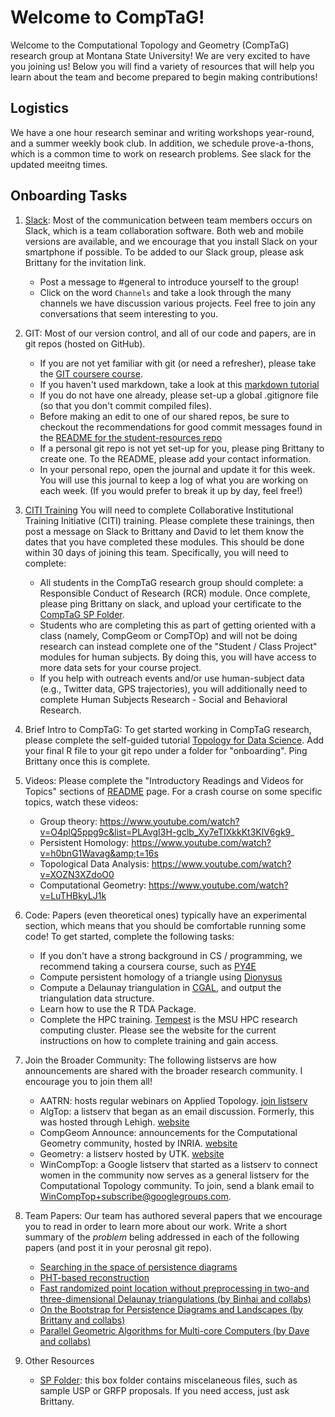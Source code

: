 # Welcome to CompTaG!

Welcome to the Computational Topology and Geometry (CompTaG) research group at
Montana State University! We are very excited to have you joining us! Below
you will find a variety of resources that will help you learn about the team
and become prepared to begin making contributions!

## Logistics

We have a one hour research seminar and writing workshops year-round, and a
summer weekly book club.  In addition, we schedule prove-a-thons, which is a
common time to work on research problems.  See slack for the updated meeitng
times. 

## Onboarding Tasks

1. [Slack](https://tda-at-msu.slack.com/home): Most of the
   communication between team members occurs on Slack, which is a team
   collaboration software. Both web and mobile versions are available, and we
   encourage that you install Slack on your smartphone if possible. To be added
   to our Slack group, please ask Brittany for the invitation link.
    * Post a message to #general to introduce yourself to the group!
    * Click on the word `Channels` and take a look through the many channels we
      have discussion various projects.  Feel free to join any conversations that seem
      interesting to you.

2. GIT: Most of our version control, and all of our code and papers, are in git
   repos (hosted on GitHub).
    * If you are not yet familiar with git (or need a refresher), please take
      the [GIT coursere course](https://coursera.org/learn/version-control-with-git).
    * If you haven't used markdown, take a look at this [markdown tutorial](https://github.com/msu/csci-432-fall2021)
    * If you do not have one already, please set-up a global .gitignore file
      (so that you don't commit compiled files).
    * Before making an edit to one of our shared repos, be sure to checkout the
      recommendations for good commit messages found in the [README for the
      student-resources repo](https://github.com/msu/csci-432-fall2021)
    * If a personal git repo is not yet set-up for you, please ping Brittany to
      create one.  To the README, please add your contact information.
    * In your personal repo, open the journal and update it for this week.  You
      will use this journal to keep a log of what you are working on each week.
      (If you would prefer to break it up by day, feel free!)

3. [CITI Training](http://www.montana.edu/orc/training/citi/index.html) You will
    need to complete Collaborative Institutional Training Initiative (CITI)
    training.  Please complete these trainings, then  post a message on Slack to
    Brittany and David to let them know the dates that you have completed these
    modules. This should be done within 30 days of joining this team.
    Specifically, you will need to complete:
    * All students in the CompTaG research group should complete: a Responsible
      Conduct of Research (RCR) module. Once complete, please ping Brittany on
      slack, and upload your certificate to the [CompTaG SP
      Folder](https://montanaedu-my.sharepoint.com/:f:/r/personal/n12v755_msu_montana_edu/Documents/COMPTAG/granting/RCR?csf=1&web=1&e=DIOAiu).
    * Students who are completing this as part of getting oriented with a class
      (namely, CompGeom or CompTOp) and will not be doing research can instead
      complete one of the "Student / Class Project" modules for human subjects.
      By doing this, you will have access to more data sets for your course
      project.
    * If you help with outreach events and/or use human-subject data (e.g.,
      Twitter data, GPS trajectories), you will additionally need to complete
      Human Subjects Research - Social and Behavioral Research. 

4. Brief Intro to CompTaG: To get started working in CompTaG research, please
   complete the self-guided tutorial [Topology for Data
   Science](https://comptag.github.io/t4ds/).  Add your final R file to your git
   repo under a folder for "onboarding". Ping Brittany once this is complete.

5. Videos: Please complete the "Introductory Readings
   and Videos for Topics" sections of
   [README](https://github.com/compTAG/student-resources#introductory-readings-for-topics)
   page.  For a crash course on some specific topics, watch these videos:
    * Group theory: https://www.youtube.com/watch?v=O4plQ5ppg9c&list=PLAvgI3H-gclb_Xy7eTIXkkKt3KlV6gk9_
    * Persistent Homology: https://www.youtube.com/watch?v=h0bnG1Wavag&amp;t=16s
    * Topological Data Analysis: https://www.youtube.com/watch?v=XOZN3XZdoO0
    * Computational Geometry: https://www.youtube.com/watch?v=LuTHBkyLJ1k

6. Code: Papers (even theoretical ones) typically have an experimental section,
   which means that you should be comfortable running some code!  To get started, complete the following tasks:
    * If you don't have a strong background in CS / programming, we recommend
      taking a coursera course, such as [PY4E](https://www.py4e.com/)
    * Compute persistent homology of a triangle using [Dionysus](https://www.mrzv.org/software/dionysus/)
    * Compute a Delaunay triangulation in  [CGAL](https://www.cgal.org/), and
      output the triangulation data structure.
    * Learn how to use the R TDA Package.
    * Complete the HPC training. [Tempest](https://www.montana.edu/uit/rci/tempest/)
      is the MSU HPC research computing cluster.  Please see the website for the
      current instructions on how to complete training and gain access.

7. Join the Broader Community: The following listservs are how announcements are
   shared with the broader research community. I encourage you to join them all!
    * AATRN: hosts regular webinars on Applied Topology.
      [join listserv](https://groups.google.com/g/aatrn?pli=1)
    * AlgTop: a listserv that began as an email discussion. Formerly, this was
      hosted through Lehigh.
      [website](https://lists.illinois.edu/lists/info/algtop-l)
    * CompGeom Announce: announcements for the Computational Geometry community,
      hosted by INRIA.
      [website](https://sympa.inria.fr/sympa/info/compgeom-announce)
    * Geometry: a listserv hosted by UTK.
      [website](https://sympa.inria.fr/sympa/info/compgeom-announce)
    * WinCompTop: a Google listserv that started as a listserv to connect women
      in the community now serves as a general listserv for the Computational
      Topology community. To join, send a blank email to WinCompTop+subscribe@googlegroups.com.

8. Team Papers: Our team has authored several papers that we encourage you to read in order to learn more about our work.  Write a short summary of the _problem_ beling addressed in each of the following papers (and post it in your perosnal git repo).
    * [Searching in the space of persistence diagrams](https://arxiv.org/abs/1812.11257)
    * [PHT-based reconstruction](https://arxiv.org/abs/1912.12759)
    * [Fast randomized point location without preprocessing in two-and three-dimensional Delaunay triangulations (by Binhai and collabs)](https://www.sciencedirect.com/science/article/pii/S0925772198000352)
    * [On the Bootstrap for Persistence Diagrams and Landscapes (by Brittany and collabs)](https://arxiv.org/abs/1311.0376)
    * [Parallel Geometric Algorithms for Multi-core Computers (by Dave and collabs)](https://www.sciencedirect.com/science/article/pii/S0925772110000362)

9. Other Resources
    * [SP Folder](https://montanaedu-my.sharepoint.com/:f:/r/personal/n12v755_msu_montana_edu/Documents/COMPTAG?csf=1&web=1&e=eEzXcy):
        this box folder contains miscelaneous files, such as sample USP or GRFP
        proposals.  If you need access, just ask Brittany.
